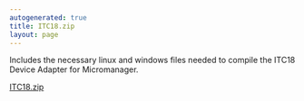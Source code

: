 ```yaml
---
autogenerated: true
title: ITC18.zip
layout: page
---
```


Includes the necessary linux and windows files needed to compile the
ITC18 Device Adapter for Micromanager.

[ITC18.zip](/media/files/ITC18.zip)


